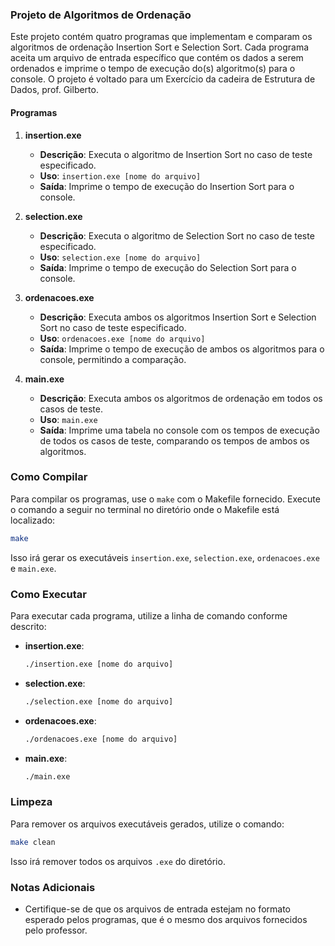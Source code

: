 ### Projeto de Algoritmos de Ordenação

Este projeto contém quatro programas que implementam e comparam os algoritmos de ordenação Insertion Sort e Selection Sort. Cada programa aceita um arquivo de entrada específico que contém os dados a serem ordenados e imprime o tempo de execução do(s) algoritmo(s) para o console. O projeto é voltado para um Exercício da cadeira de Estrutura de Dados, prof. Gilberto.

#### Programas

1. **insertion.exe**
   - **Descrição**: Executa o algoritmo de Insertion Sort no caso de teste especificado.
   - **Uso**: `insertion.exe [nome do arquivo]`
   - **Saída**: Imprime o tempo de execução do Insertion Sort para o console.

2. **selection.exe**
   - **Descrição**: Executa o algoritmo de Selection Sort no caso de teste especificado.
   - **Uso**: `selection.exe [nome do arquivo]`
   - **Saída**: Imprime o tempo de execução do Selection Sort para o console.

3. **ordenacoes.exe**
   - **Descrição**: Executa ambos os algoritmos Insertion Sort e Selection Sort no caso de teste especificado.
   - **Uso**: `ordenacoes.exe [nome do arquivo]`
   - **Saída**: Imprime o tempo de execução de ambos os algoritmos para o console, permitindo a comparação.

4. **main.exe**
   - **Descrição**: Executa ambos os algoritmos de ordenação em todos os casos de teste.
   - **Uso**: `main.exe`
   - **Saída**: Imprime uma tabela no console com os tempos de execução de todos os casos de teste, comparando os tempos de ambos os algoritmos.

### Como Compilar

Para compilar os programas, use o `make` com o Makefile fornecido. Execute o comando a seguir no terminal no diretório onde o Makefile está localizado:

```sh
make
```

Isso irá gerar os executáveis `insertion.exe`, `selection.exe`, `ordenacoes.exe` e `main.exe`.

### Como Executar

Para executar cada programa, utilize a linha de comando conforme descrito:

- **insertion.exe**:
  ```sh
  ./insertion.exe [nome do arquivo]
  ```
- **selection.exe**:
  ```sh
  ./selection.exe [nome do arquivo]
  ```
- **ordenacoes.exe**:
  ```sh
  ./ordenacoes.exe [nome do arquivo]
  ```
- **main.exe**:
  ```sh
  ./main.exe
  ```

### Limpeza

Para remover os arquivos executáveis gerados, utilize o comando:

```sh
make clean
```

Isso irá remover todos os arquivos `.exe` do diretório.

### Notas Adicionais

- Certifique-se de que os arquivos de entrada estejam no formato esperado pelos programas, que é o mesmo dos arquivos fornecidos pelo professor.
